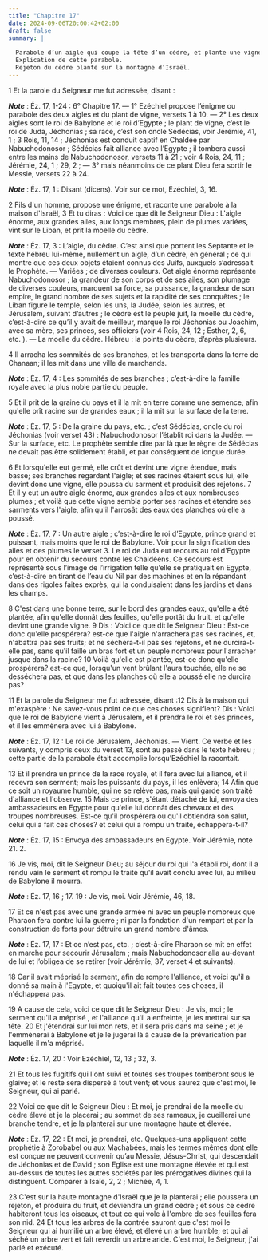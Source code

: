 ```yaml
---
title: "Chapitre 17"
date: 2024-09-06T20:00:42+02:00
draft: false
summary: |
  
  Parabole d’un aigle qui coupe la tête d’un cèdre, et plante une vigne ; cette vigne étend ses branches vers un second aigle, et est arrachée par le premier.
  Explication de cette parabole.
  Rejeton du cèdre planté sur la montagne d’Israël.
---
```



1 Et la parole du Seigneur me fut adressée, disant :

***Note*** :  Éz. 17, 1-24 : 6° Chapitre 17. ― 1° Ezéchiel propose l’énigme ou parabole des deux aigles et du plant de vigne, versets 1 à 10. ― 2° Les deux aigles sont le roi de Babylone et le roi d’Egypte ; le plant de vigne, c’est le roi de Juda, Jéchonias ; sa race, c’est son oncle Sédécias, voir Jérémie, 41, 1 ; 3 Rois, 11, 14 ; Jéchonias est conduit captif en Chaldée par Nabuchodonosor ; Sédécias fait alliance avec l’Egypte ; il tombera aussi entre les mains de Nabuchodonosor, versets 11 à 21 ; voir 4 Rois, 24, 11 ; Jérémie, 24, 1 ; 29, 2 ; ― 3° mais néanmoins de ce plant Dieu fera sortir le Messie, versets 22 à 24.

***Note*** :  Éz. 17, 1 : Disant (dicens). Voir sur ce mot, Ezéchiel, 3, 16.


2 Fils d'un homme, propose une énigme, et raconte une parabole à la maison d'Israël, 3 Et tu diras : Voici ce que dit le Seigneur Dieu : L'aigle énorme, aux grandes ailes, aux longs membres, plein de plumes variées, vint sur le Liban, et prit la moelle du cèdre.

***Note*** :  Éz. 17, 3 : L’aigle, du cèdre. C’est ainsi que portent les Septante et le texte hébreu lui-même, nullement un aigle, d’un cèdre, en général ; ce qui montre que ces deux objets étaient connus des Juifs, auxquels s’adressait le Prophète. ― Variées ; de diverses couleurs. Cet aigle énorme représente Nabuchodonosor ; la grandeur de son corps et de ses ailes, son plumage de diverses couleurs, marquent sa force, sa puissance, la grandeur de son empire, le grand nombre de ses sujets et la rapidité de ses conquêtes ; le Liban figure le temple, selon les uns, la Judée, selon les autres, et Jérusalem, suivant d’autres ; le cèdre est le peuple juif, la moelle du cèdre, c’est-à-dire ce qu’il y avait de meilleur, marque le roi Jéchonias ou Joachim, avec sa mère, ses princes, ses officiers (voir 4 Rois, 24, 12 ; Esther, 2, 6, etc. ). ― La moelle du cèdre. Hébreu : la pointe du cèdre, d’après plusieurs.

4 Il arracha les sommités de ses branches, et les transporta dans la terre de Chanaan; il les mit dans une ville de marchands.

***Note*** :  Éz. 17, 4 : Les sommités de ses branches ; c’est-à-dire la famille royale avec la plus noble partie du peuple.

5 Et il prit de la graine du pays et il la mit en terre comme une semence, afin qu'elle prît racine sur de grandes eaux ; il la mit sur la surface de la terre.

***Note*** :  Éz. 17, 5 : De la graine du pays, etc. ; c’est Sédécias, oncle du roi Jéchonias (voir verset 43) : Nabuchodonosor l’établit roi dans la Judée. ― Sur la surface, etc. Le prophète semble dire par là que le règne de Sédécias ne devait pas être solidement établi, et par conséquent de longue durée.

6 Et lorsqu'elle eut germé, elle crût et devint une vigne étendue, mais basse; ses branches regardant l'aigle; et ses racines étaient sous lui, elle devint donc une vigne, elle poussa du sarment et produisit des rejetons. 7 Et il y eut un autre aigle énorme, aux grandes ailes et aux nombreuses plumes ; et voilà que cette vigne sembla porter ses racines et étendre ses sarments vers l'aigle, afin qu'il l'arrosât des eaux des planches où elle a poussé.

***Note*** :  Éz. 17, 7 : Un autre aigle ; c’est-à-dire le roi d’Egypte, prince grand et puissant, mais moins que le roi de Babylone. Voir pour la signification des ailes et des plumes le verset 3. Le roi de Juda eut recours au roi d’Egypte pour en obtenir du secours contre les Chaldéens. Ce secours est représenté sous l’image de l’irrigation telle qu’elle se pratiquait en Egypte, c’est-à-dire en tirant de l’eau du Nil par des machines et en la répandant dans des rigoles faites exprès, qui la conduisaient dans les jardins et dans les champs.


8 C'est dans une bonne terre, sur le bord des grandes eaux, qu'elle a été plantée, afin qu'elle donnât des feuilles, qu'elle portât du fruit, et qu'elle devînt une grande vigne. 9 Dis : Voici ce que dit le Seigneur Dieu : Est-ce donc qu'elle prospérera? est-ce que l'aigle n'arrachera pas ses racines, et, n'abattra pas ses fruits; et ne séchera-t-il pas ses rejetons, et ne durcira-t-elle pas, sans qu'il faille un bras fort et un peuple nombreux pour l'arracher jusque dans la racine? 10 Voilà qu'elle est plantée, est-ce donc qu'elle prospérera? est-ce que, lorsqu'un vent brûlant l'aura touchée, elle ne se desséchera pas, et que dans les planches où elle a poussé elle ne durcira pas?


11 Et la parole du Seigneur me fut adressée, disant :12 Dis à la maison qui m'exaspère : Ne savez-vous point ce que ces choses signifient? Dis : Voici que le roi de Babylone vient à Jérusalem, et il prendra le roi et ses princes, et il les emmènera avec lui à Babylone.

***Note*** :  Éz. 17, 12 : Le roi de Jérusalem, Jéchonias. ― Vient. Ce verbe et les suivants, y compris ceux du verset 13, sont au passé dans le texte hébreu ; cette partie de la parabole était accomplie lorsqu’Ezéchiel la racontait.

13 Et il prendra un prince de la race royale, et il fera avec lui alliance, et il recevra son serment; mais les puissants du pays, il les enlèvera; 14 Afin que ce soit un royaume humble, qui ne se relève pas, mais qui garde son traité d'alliance et l'observe. 15 Mais ce prince, s'étant détaché de lui, envoya des ambassadeurs en Egypte pour qu'elle lui donnât des chevaux et des troupes nombreuses. Est-ce qu'il prospérera ou qu'il obtiendra son salut, celui qui a fait ces choses? et celui qui a rompu un traité, échappera-t-il?

***Note*** :  Éz. 17, 15 : Envoya des ambassadeurs en Egypte. Voir Jérémie, note 21. 2.

16 Je vis, moi, dit le Seigneur Dieu; au séjour du roi qui l'a établi roi, dont il a rendu vain le serment et rompu le traité qu'il avait conclu avec lui, au milieu de Babylone il mourra.

***Note*** :  Éz. 17, 16 ; 17. 19 : Je vis, moi. Voir Jérémie, 46, 18.

17 Et ce n'est pas avec une grande armée ni avec un peuple nombreux que Pharaon fera contre lui la guerre ; ni par la fondation d'un rempart et par la construction de forts pour détruire un grand nombre d'âmes.

***Note*** :  Éz. 17, 17 : Et ce n’est pas, etc. ; c’est-à-dire Pharaon se mit en effet en marche pour secourir Jérusalem ; mais Nabuchodonosor alla au-devant de lui et l’obligea de se retirer (voir Jérémie, 37, verset 4 et suivants).

18 Car il avait méprisé le serment, afin de rompre l'alliance, et voici qu'il a donné sa main à l'Egypte, et quoiqu'il ait fait toutes ces choses, il n'échappera pas.


19 A cause de cela, voici ce que dit le Seigneur Dieu : Je vis, moi ; le serment qu'il a méprisé , et l'alliance qu'il a enfreinte, je les mettrai sur sa tête. 20 Et j'étendrai sur lui mon rets, et il sera pris dans ma seine ; et je l'emmènerai à Babylone et je le jugerai là à cause de la prévarication par laquelle il m'a méprisé.

***Note*** :  Éz. 17, 20 : Voir Ezéchiel, 12, 13 ; 32, 3.

21 Et tous les fugitifs qui l'ont suivi et toutes ses troupes tomberont sous le glaive; et le reste sera dispersé à tout vent; et vous saurez que c'est moi, le Seigneur, qui ai parlé.


22 Voici ce que dit le Seigneur Dieu : Et moi, je prendrai de la moelle du cèdre élevé et je la placerai ; au sommet de ses rameaux, je cueillerai une branche tendre, et je la planterai sur une montagne haute et élevée.

***Note*** :  Éz. 17, 22 : Et moi, je prendrai, etc. Quelques-uns appliquent cette prophétie à Zorobabel ou aux Machabées, mais les termes mêmes dont elle est conçue ne peuvent convenir qu’au Messie, Jésus-Christ, qui descendait de Jéchonias et de David ; son Eglise est une montagne élevée et qui est au-dessus de toutes les autres sociétés par les prérogatives divines qui la distinguent. Comparer à Isaïe, 2, 2 ; Michée, 4, 1.

23 C'est sur la haute montagne d'Israël que je la planterai ; elle poussera un rejeton, et produira du fruit, et deviendra un grand cèdre ; et sous ce cèdre habiteront tous les oiseaux, et tout ce qui vole à l'ombre de ses feuilles fera son nid. 24 Et tous les arbres de la contrée sauront que c'est moi le Seigneur qui ai humilié un arbre élevé, et élevé un arbre humble; et qui ai séché un arbre vert et fait reverdir un arbre aride. C'est moi, le Seigneur, j'ai parlé et exécuté.

